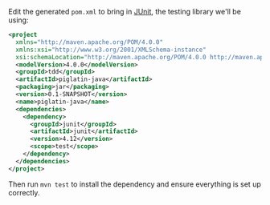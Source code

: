Edit the generated `pom.xml` to bring in [JUnit](http://junit.org/), the testing library we'll be using:

```xml
<project
  xmlns="http://maven.apache.org/POM/4.0.0"
  xmlns:xsi="http://www.w3.org/2001/XMLSchema-instance"
  xsi:schemaLocation="http://maven.apache.org/POM/4.0.0 http://maven.apache.org/maven-v4_0_0.xsd">
  <modelVersion>4.0.0</modelVersion>
  <groupId>tdd</groupId>
  <artifactId>piglatin-java</artifactId>
  <packaging>jar</packaging>
  <version>0.1-SNAPSHOT</version>
  <name>piglatin-java</name>
  <dependencies>
    <dependency>
      <groupId>junit</groupId>
      <artifactId>junit</artifactId>
      <version>4.12</version>
      <scope>test</scope>
    </dependency>
  </dependencies>
</project>
```

Then run `mvn test` to install the dependency and ensure everything is set up correctly.

